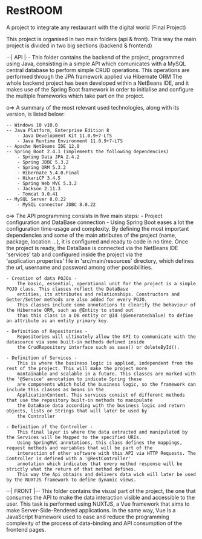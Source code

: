# RestROOM
 A project to integrate any restaurant with the digital world (Final Project)

This project is organised in two main folders (api & front). This way the main project is divided in two big sections (backend & frontend)

···| API |···
This folder contains the backend of the project, programmed using Java, consisting in a simple API which comunicates with a MySQL 
central database to perform simple CRUD operations. This operations are performed through the JPA framework applied via Hibernate ORM
The whole backend project has been developed within a NetBeans IDE, and it makes use of the Spring Boot framework in order to initialise
and configure the multiple frameworks which take part on the project.

o=> A summary of the most relevant used technologies, along with its version, is listed below:

	-- Windows 10 v10.0
	-- Java Platform, Enterprise Edition 8
		- Java Development Kit 11.0.9+7-LTS
		- Java Runtime Environment 11.0.9+7-LTS
	-- Apache NetBeans IDE 12.0
	-- Spring Boot 2.4.1 (implements the following dependencies)
		- Spring Data JPA 2.4.2
		- Spring JDBC 5.3.2
		- Spring ORM 5.3.2
		- Hibernate 5.4.0.Final
		- HikariCP 3.4.5
		- Spring Web MVC 5.3.2
		- Jackson 2.11.3
		- Tomcat 9.0.41
	-- MySQL Server 8.0.22
		- MySQL connector JDBC 8.0.22

o=> The API programming consists in five main steps:
	- Project configuration and DataBase connection -
		Using Spring Boot eases a lot the configuration time-usage and complexity. By defining the most important dependencies
		and some of the main attributes of the project (name, package, location ...), it is configured and ready to code in 
		no time. Once the project is ready, the DataBase is connected via the NetBeans IDE 'services' tab and configured
		inside the project via the 'application.properties' file in 'src/main/resources' directory, which defines the url, 
		username and password among other possibilities.

	- Creation of data POJOs -
		The basic, essential, operational unit for the project is a simple POJO class. This classes reflect the DataBase
		entities, its attributes and relationships. Constructors and Getter/Setter methods are also added for every POJO.
		This classes include some annotations to clearify the behaviour of the Hibernate ORM, such as @Entity to stand out
		thas this class is a DB entity or @Id (@GeneratedValue) to define an attribute as an entity primary key.

	- Definition of Repositories -
		Repositories will ultimately allow the API to communicate with the datasource via some built-in methods defined inside
		the CrudRepository interface such as save() or deleteById(). 
	
	- Definition of Services - 
		This is where the business logic is applied, independent from the rest of the project. This will make the project more 
		mantainable and scalable in a future. This classes are marked with the '@Service' annotation to indicate Spring these
		are components which hold the business logic, so the framework can include this classes as beans in the 
		ApplicationContext. This services consist of different methods that use the repository built-in methods to manipulate
		the DataBase data according with the business logic and return objects, lists or Strings that will later be used by 
		the Controller

	- Definition of the Controller -
		This final layer is where the data extracted and manipulated by the Services will be Mapped to the specified URIs.
		Using SpringMVC annotations, this class defines the mappings, request methods and variables that will be part of the
		interaction of other software with this API via HTTP Requests. The Controller is defined with a '@RestController'
		annotation which indicates that every method response will be strictly what the return of that method defines. 
		This way the Api obtains and delivers data wich will later be used by the NUXTJS framework to define dynamic views.

···| FRONT |···
This folder contains the visual part of the project, the one that consumes the API to make the data interaction visible and accessible
to the user. This task is performed using NUXTJS, a Vue framework that aims to make Server-Side-Rendered applications. In the same way,
Vue is a JavaScript framework used to ease and reduce the programming complexity of the process of data-binding and API consumption of
the frontend pages. 
